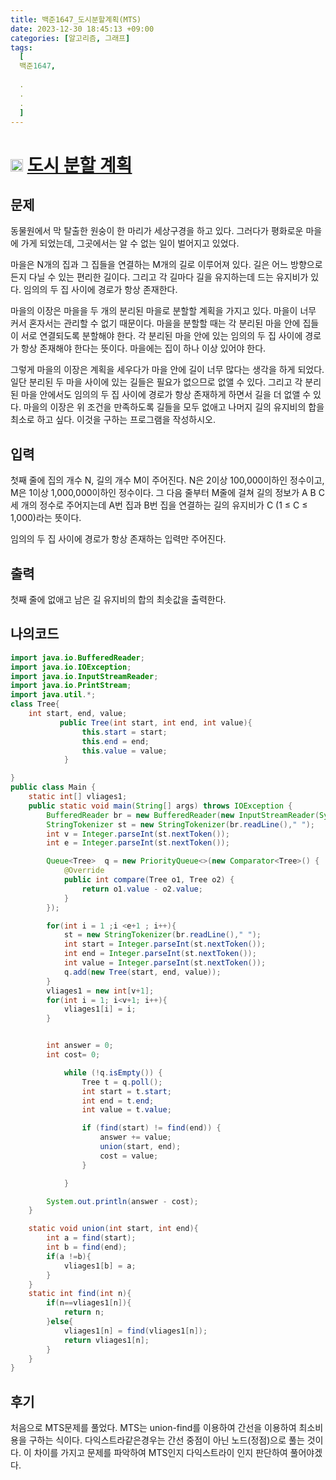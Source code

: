 ```yaml
---
title: 백준1647_도시분할계획(MTS)
date: 2023-12-30 18:45:13 +09:00
categories: [알고리즘, 그래프]
tags:
  [
  백준1647,
  
  .
  .
  .
  ]
---
```

# <img width="20px"  src="https://d2gd6pc034wcta.cloudfront.net/tier/12.svg" class="solvedac-tier"> [도시 분할 계획](https://www.acmicpc.net/problem/1647) 



## 문제
<p>동물원에서 막 탈출한 원숭이 한 마리가 세상구경을 하고 있다. 그러다가 평화로운 마을에 가게 되었는데, 그곳에서는 알 수 없는 일이 벌어지고 있었다.</p>

<p>마을은 N개의 집과 그 집들을 연결하는 M개의 길로 이루어져 있다. 길은 어느 방향으로든지 다닐 수 있는 편리한 길이다. 그리고 각 길마다 길을 유지하는데 드는 유지비가 있다. 임의의 두 집 사이에 경로가 항상 존재한다.</p>

<p>마을의 이장은 마을을 두 개의 분리된 마을로 분할할 계획을 가지고 있다. 마을이 너무 커서 혼자서는 관리할 수 없기 때문이다. 마을을 분할할 때는 각 분리된 마을 안에 집들이 서로 연결되도록 분할해야 한다. 각 분리된 마을 안에 있는 임의의 두 집 사이에 경로가 항상 존재해야 한다는 뜻이다. 마을에는 집이 하나 이상 있어야 한다.</p>

<p>그렇게 마을의 이장은 계획을 세우다가 마을 안에 길이 너무 많다는 생각을 하게 되었다. 일단 분리된 두 마을 사이에 있는 길들은 필요가 없으므로 없앨 수 있다. 그리고 각 분리된 마을 안에서도 임의의 두 집 사이에 경로가 항상 존재하게 하면서 길을 더 없앨 수 있다. 마을의 이장은 위 조건을 만족하도록 길들을 모두 없애고 나머지 길의 유지비의 합을 최소로 하고 싶다. 이것을 구하는 프로그램을 작성하시오.</p>

## 입력
<p>첫째 줄에 집의 개수 N, 길의 개수 M이 주어진다. N은 2이상 100,000이하인 정수이고, M은 1이상 1,000,000이하인 정수이다. 그 다음 줄부터 M줄에 걸쳐 길의 정보가 A B C 세 개의 정수로 주어지는데 A번 집과 B번 집을 연결하는 길의 유지비가 C (1 ≤ C ≤ 1,000)라는 뜻이다.</p>

<p>임의의 두 집 사이에 경로가 항상 존재하는 입력만 주어진다.</p>

## 출력
<p>첫째 줄에 없애고 남은 길 유지비의 합의 최솟값을 출력한다.</p>

## 나의코드
```java
import java.io.BufferedReader;
import java.io.IOException;
import java.io.InputStreamReader;
import java.io.PrintStream;
import java.util.*;
class Tree{
    int start, end, value;
           public Tree(int start, int end, int value){
                this.start = start;
                this.end = end;
                this.value = value;
            }

}
public class Main {
    static int[] vliages1;
    public static void main(String[] args) throws IOException {
        BufferedReader br = new BufferedReader(new InputStreamReader(System.in));
        StringTokenizer st = new StringTokenizer(br.readLine()," ");
        int v = Integer.parseInt(st.nextToken());
        int e = Integer.parseInt(st.nextToken());

        Queue<Tree>  q = new PriorityQueue<>(new Comparator<Tree>() {
            @Override
            public int compare(Tree o1, Tree o2) {
                return o1.value - o2.value;
            }
        });

        for(int i = 1 ;i <e+1 ; i++){
            st = new StringTokenizer(br.readLine()," ");
            int start = Integer.parseInt(st.nextToken());
            int end = Integer.parseInt(st.nextToken());
            int value = Integer.parseInt(st.nextToken());
            q.add(new Tree(start, end, value));
        }
        vliages1 = new int[v+1];
        for(int i = 1; i<v+1; i++){
            vliages1[i] = i;
        }


        int answer = 0;
        int cost= 0;

            while (!q.isEmpty()) {
                Tree t = q.poll();
                int start = t.start;
                int end = t.end;
                int value = t.value;

                if (find(start) != find(end)) {
                    answer += value;
                    union(start, end);
                    cost = value;
                }

            }

        System.out.println(answer - cost);
    }

    static void union(int start, int end){
        int a = find(start);
        int b = find(end);
        if(a !=b){
            vliages1[b] = a;
        }
    }
    static int find(int n){
        if(n==vliages1[n]){
            return n;
        }else{
            vliages1[n] = find(vliages1[n]);
            return vliages1[n];
        }
    }
}


```
## 후기
<p>처음으로 MTS문제를 풀었다. MTS는 union-find를 이용하여 간선을 이용하여 최소비용을 구하는 식이다. 다익스트라같은경우는 간선 중점이 아닌 노드(정점)으로 
풀는 것이다. 이 차이를 가지고 문제를 파악하여 MTS인지 다익스트라이 인지 판단하여 풀어야겠다.</p>
